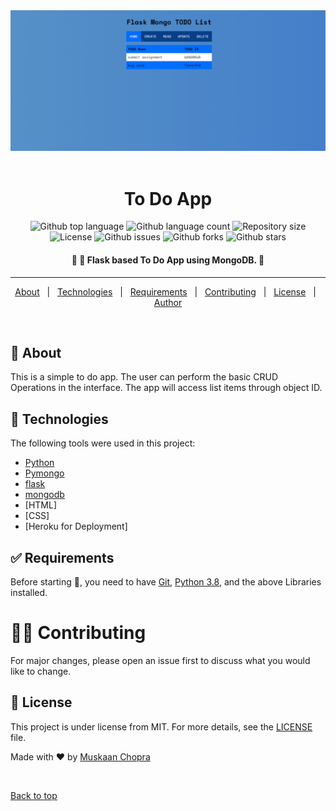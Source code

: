 <div align="center" id="top"> 
  <img src="1.png" alt="Code" />
  &#xa0;

</div>

<h1 align="center">To Do App</h1>

<p align="center">
  <img alt="Github top language" src="https://img.shields.io/github/languages/top/muskaan712/ToDoApp?color=56BEB8">

  <img alt="Github language count" src="https://img.shields.io/github/languages/count/muskaan712/ToDoApp?color=56BEB8">

  <img alt="Repository size" src="https://img.shields.io/github/repo-size/muskaan712/ToDoApp?color=56BEB8">

  <img alt="License" src="https://img.shields.io/github/license/muskaan712/ToDoApp?color=56BEB8">

  <img alt="Github issues" src="https://img.shields.io/github/issues/muskaan712/ToDoApp?color=56BEB8" /> 

  <img alt="Github forks" src="https://img.shields.io/github/forks/muskaan712/ToDoApp?color=56BEB8" />

  <img alt="Github stars" src="https://img.shields.io/github/stars/muskaan712/ToDoApp?color=56BEB8" />
</p>

<!-- Status -->

<h4 align="center"> 
	🚧 🚀 Flask based To Do App using MongoDB. 🚧
</h4> 

<hr>

<p align="center">
  <a href="#dart-about">About</a> &#xa0; | &#xa0; 
  <a href="#rocket-technologies">Technologies</a> &#xa0; | &#xa0;
  <a href="#white_check_mark-requirements">Requirements</a> &#xa0; | &#xa0;
  <a href="#man_office_worker-contributing">Contributing</a> &#xa0; | &#xa0;
  <a href="#memo-license">License</a> &#xa0; | &#xa0;
  <a href="https://github.com/muskaan712" target="_blank">Author</a>
</p>

<br>

## :dart: About ##

This is a simple to do app. The user can perform the basic CRUD Operations in the interface. The app will access list items through object ID.

## :rocket: Technologies ##

The following tools were used in this project:

- [Python](https://downloads.python.org/)
- [Pymongo](https://pymongo.readthedocs.io/)
- [flask](https://flask.palletsprojects.com/)
- [mongodb](https://www.mongodb.com/)
- [HTML]
- [CSS]
- [Heroku for Deployment]

## :white_check_mark: Requirements ##

Before starting :checkered_flag:, you need to have [Git](https://git-scm.com), [Python 3.8](https://downloads.python.org/), and the above Libraries installed.

# :man_office_worker: Contributing ##
For major changes, please open an issue first to discuss what you would like to change.

## :memo: License ##

This project is under license from MIT. For more details, see the [LICENSE](LICENSE.md) file.


Made with :heart: by <a href="https://github.com/muskaan712" target="_blank">Muskaan Chopra</a>

&#xa0;

<a href="#top">Back to top</a>
